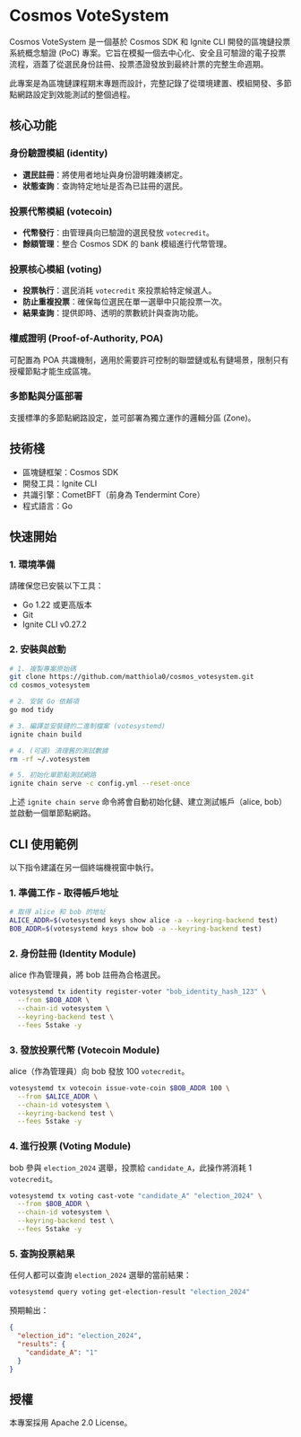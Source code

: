 # Cosmos VoteSystem

Cosmos VoteSystem 是一個基於 Cosmos SDK 和 Ignite CLI 開發的區塊鏈投票系統概念驗證 (PoC) 專案。它旨在模擬一個去中心化、安全且可驗證的電子投票流程，涵蓋了從選民身份註冊、投票憑證發放到最終計票的完整生命週期。

此專案是為區塊鏈課程期末專題而設計，完整記錄了從環境建置、模組開發、多節點網路設定到效能測試的整個過程。

## 核心功能

### 身份驗證模組 (identity)

* **選民註冊**：將使用者地址與身份證明雜湊綁定。
* **狀態查詢**：查詢特定地址是否為已註冊的選民。

### 投票代幣模組 (votecoin)

* **代幣發行**：由管理員向已驗證的選民發放 `votecredit`。
* **餘額管理**：整合 Cosmos SDK 的 bank 模組進行代幣管理。

### 投票核心模組 (voting)

* **投票執行**：選民消耗 `votecredit` 來投票給特定候選人。
* **防止重複投票**：確保每位選民在單一選舉中只能投票一次。
* **結果查詢**：提供即時、透明的票數統計與查詢功能。

### 權威證明 (Proof-of-Authority, POA)

可配置為 POA 共識機制，適用於需要許可控制的聯盟鏈或私有鏈場景，限制只有授權節點才能生成區塊。

### 多節點與分區部署

支援標準的多節點網路設定，並可部署為獨立運作的邏輯分區 (Zone)。

## 技術棧

* 區塊鏈框架：Cosmos SDK
* 開發工具：Ignite CLI
* 共識引擎：CometBFT（前身為 Tendermint Core）
* 程式語言：Go

## 快速開始

### 1. 環境準備

請確保您已安裝以下工具：

* Go 1.22 或更高版本
* Git
* Ignite CLI v0.27.2

### 2. 安裝與啟動

```bash
# 1. 複製專案原始碼
git clone https://github.com/matthiola0/cosmos_votesystem.git
cd cosmos_votesystem

# 2. 安裝 Go 依賴項
go mod tidy

# 3. 編譯並安裝鏈的二進制檔案 (votesystemd)
ignite chain build

# 4. (可選) 清理舊的測試數據
rm -rf ~/.votesystem

# 5. 初始化單節點測試網路
ignite chain serve -c config.yml --reset-once
```

上述 `ignite chain serve` 命令將會自動初始化鏈、建立測試帳戶（alice, bob）並啟動一個單節點網路。

## CLI 使用範例

以下指令建議在另一個終端機視窗中執行。

### 1. 準備工作 - 取得帳戶地址

```bash
# 取得 alice 和 bob 的地址
ALICE_ADDR=$(votesystemd keys show alice -a --keyring-backend test)
BOB_ADDR=$(votesystemd keys show bob -a --keyring-backend test)
```

### 2. 身份註冊 (Identity Module)

alice 作為管理員，將 bob 註冊為合格選民。

```bash
votesystemd tx identity register-voter "bob_identity_hash_123" \
  --from $BOB_ADDR \
  --chain-id votesystem \
  --keyring-backend test \
  --fees 5stake -y
```

### 3. 發放投票代幣 (Votecoin Module)

alice（作為管理員）向 bob 發放 100 `votecredit`。

```bash
votesystemd tx votecoin issue-vote-coin $BOB_ADDR 100 \
  --from $ALICE_ADDR \
  --chain-id votesystem \
  --keyring-backend test \
  --fees 5stake -y
```

### 4. 進行投票 (Voting Module)

bob 參與 `election_2024` 選舉，投票給 `candidate_A`，此操作將消耗 1 `votecredit`。

```bash
votesystemd tx voting cast-vote "candidate_A" "election_2024" \
  --from $BOB_ADDR \
  --chain-id votesystem \
  --keyring-backend test \
  --fees 5stake -y
```

### 5. 查詢投票結果

任何人都可以查詢 `election_2024` 選舉的當前結果：

```bash
votesystemd query voting get-election-result "election_2024"
```

預期輸出：

```json
{
  "election_id": "election_2024",
  "results": {
    "candidate_A": "1"
  }
}
```

## 授權

本專案採用 Apache 2.0 License。
